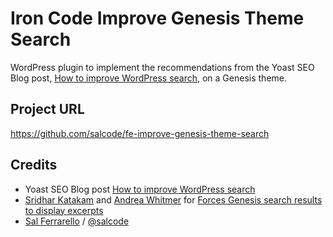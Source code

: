 # Iron Code Improve Genesis Theme Search

WordPress plugin to implement the recommendations from the Yoast SEO Blog post, [How to improve WordPress search](https://yoast.com/wordpress-search/), on a Genesis theme.

## Project URL

https://github.com/salcode/fe-improve-genesis-theme-search

## Credits

- Yoast SEO Blog post [How to improve WordPress search](https://yoast.com/wordpress-search/)
- [Sridhar Katakam](https://sridharkatakam.com/) and [Andrea Whitmer](https://www.nutsandboltsmedia.com/) for [Forces Genesis search results to display excerpts](https://gist.github.com/nutsandbolts/7377351)
- [Sal Ferrarello](https://salferrarello.com) / [@salcode](https://twitter.com/salcode)
